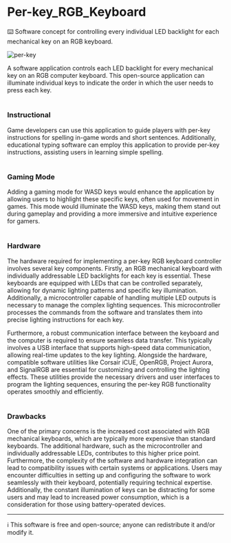 # Per-key_RGB_Keyboard

⌨️ Software concept for controlling every individual LED backlight for each mechanical key on an RGB keyboard.

![per-key](https://github.com/sourceduty/Per-key_RGB_Keyboard/assets/123030236/58593499-99b0-485a-b271-c84cf7f056a9)

A software application controls each LED backlight for every mechanical key on an RGB computer keyboard. This open-source application can illuminate individual keys to indicate the order in which the user needs to press each key.

#
### Instructional

Game developers can use this application to guide players with per-key instructions for spelling in-game words and short sentences. Additionally, educational typing software can employ this application to provide per-key instructions, assisting users in learning simple spelling.

#
### Gaming Mode

Adding a gaming mode for WASD keys would enhance the application by allowing users to highlight these specific keys, often used for movement in games. This mode would illuminate the WASD keys, making them stand out during gameplay and providing a more immersive and intuitive experience for gamers.

#
### Hardware

The hardware required for implementing a per-key RGB keyboard controller involves several key components. Firstly, an RGB mechanical keyboard with individually addressable LED backlights for each key is essential. These keyboards are equipped with LEDs that can be controlled separately, allowing for dynamic lighting patterns and specific key illumination. Additionally, a microcontroller capable of handling multiple LED outputs is necessary to manage the complex lighting sequences. This microcontroller processes the commands from the software and translates them into precise lighting instructions for each key.

Furthermore, a robust communication interface between the keyboard and the computer is required to ensure seamless data transfer. This typically involves a USB interface that supports high-speed data communication, allowing real-time updates to the key lighting. Alongside the hardware, compatible software utilities like Corsair iCUE, OpenRGB, Project Aurora, and SignalRGB are essential for customizing and controlling the lighting effects. These utilities provide the necessary drivers and user interfaces to program the lighting sequences, ensuring the per-key RGB functionality operates smoothly and efficiently.

#
### Drawbacks

One of the primary concerns is the increased cost associated with RGB mechanical keyboards, which are typically more expensive than standard keyboards. The additional hardware, such as the microcontroller and individually addressable LEDs, contributes to this higher price point. Furthermore, the complexity of the software and hardware integration can lead to compatibility issues with certain systems or applications. Users may encounter difficulties in setting up and configuring the software to work seamlessly with their keyboard, potentially requiring technical expertise. Additionally, the constant illumination of keys can be distracting for some users and may lead to increased power consumption, which is a consideration for those using battery-operated devices.

***
ℹ️ This software is free and open-source; anyone can redistribute it and/or modify it.
